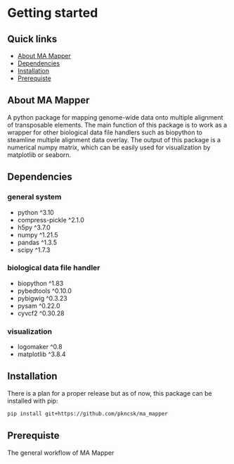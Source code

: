 # Getting started
## Quick links
- [About MA Mapper](#about-ma-mapper)
- [Dependencies](#dependencies)
- [Installation](#installation)
- [Prerequiste](#prerequiste)
## About MA Mapper

A python package for mapping genome-wide data onto multiple alignment of transposable elements. The main function of this package is to work as a wrapper for other biological data file handlers such as biopython to steamline multiple alignment data overlay. The output of this package is a numerical numpy matrix, which can be easily used for visualization by matplotlib or seaborn. 

## Dependencies

### general system
- python ^3.10
- compress-pickle ^2.1.0
- h5py ^3.7.0
- numpy ^1.21.5
- pandas ^1.3.5
- scipy ^1.7.3

### biological data file handler
- biopython ^1.83
- pybedtools ^0.10.0
- pybigwig ^0.3.23
- pysam ^0.22.0
- cyvcf2 ^0.30.28

### visualization 
- logomaker ^0.8
- matplotlib ^3.8.4

## Installation

There is a plan for a proper release but as of now, this package can be installed with pip:
```bash
pip install git+https://github.com/pkncsk/ma_mapper
```
## Prerequiste
The general workflow of MA Mapper 